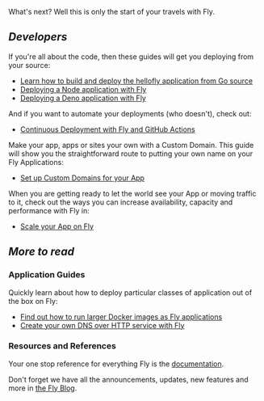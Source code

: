 What's next? Well this is only the start of your travels with Fly.

## _Developers_

If you're all about the code, then these guides will get you deploying from your source:

* [Learn how to build and deploy the hellofly application from Go source](/docs/getting-started/golang/)
* [Deploying a Node application with Fly](/docs/getting-started/node/)
* [Deploying a Deno application with Fly](/docs/getting-started/deno/)

And if you want to automate your deployments (who doesn't), check out:

* [Continuous Deployment with Fly and GitHub Actions](/docs/app-guides/continuous-deployment-with-github-actions/)

Make your app, apps or sites your own with a Custom Domain. This guide will show you the straightforward route to putting your own name on your Fly Applications:

* [Set up Custom Domains for your App](/docs/app-guides/custom-domains-with-fly/)

When you are getting ready to let the world see your App or moving traffic to it, check out the ways you can increase availability, capacity and performance with Fly in:

* [Scale your App on Fly](/docs/scaling/)

## _More to read_

### Application Guides

Quickly learn about how to deploy particular classes of application out of the box on Fly:

* [Find out how to run larger Docker images as Fly applications](/docs/app-guides/run-a-global-image-service/)
* [Create your own DNS over HTTP service with Fly](/docs/app-guides/run-a-private-dns-over-https-service/)

### Resources and References

Your one stop reference for everything Fly is the [documentation](/docs).

Don't forget we have all the announcements, updates, new features and more in [the Fly Blog](/blog).

